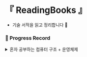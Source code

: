 # 『 ReadingBooks 』

- 기술 서적을 읽고 정리합니다 📖

### 📍 Progress Record

<details>
<summary> 혼자 공부하는 컴퓨터 구조 + 운영체제 </summary>

| 1️⃣ | 혼자 공부하는 컴퓨터 구조 + 운영체제                                                                                           |
|:---:|-----------------------------------------------------------------------------------------------------------------|
| 1강  | [컴퓨터 구조를 알아야 하는 이유](https://github.com/yunji1201/ReadingBooks/blob/main/computer/1_컴퓨터학습이유.md)                  |
| 2강  | [컴퓨터 구조의 큰 그림](https://github.com/yunji1201/ReadingBooks/blob/main/computer/2_컴퓨터구조.md)                         |
| 3강  | [컴퓨터의 핵심 부품](https://github.com/yunji1201/ReadingBooks/blob/main/computer/3_컴퓨터핵심부품.md)                         |
| 4강  | [0과 1로 숫자를 표현하는 방법](https://github.com/yunji1201/ReadingBooks/blob/main/computer/4_0과1로숫자표현.md)                 |
| 5강  | [0과 1로 문자를 표현하는 방법](https://github.com/yunji1201/ReadingBooks/blob/main/computer/5_0과1로문자표현.md)                 |
| 6강  | [소스코드와 명령어](https://github.com/yunji1201/ReadingBooks/blob/main/computer/6_소스코드와명령어.md)                         |
| 7강  | [명령어의 구조와 주소 지정 방식](https://github.com/yunji1201/ReadingBooks/blob/main/computer/7_명령어구조와주소지정방식.md)             |
| 8강  | [C언어의 컴파일 과정](https://github.com/yunji1201/ReadingBooks/blob/main/computer/8_C언어의컴파일과정.md)                      |
| 9강  | [CPU의 내부 구성 - ALU와 제어장치](https://github.com/yunji1201/ReadingBooks/blob/main/computer/9_ALU와제어장치.md)            |
| 10강 | [CPU의 내부 구성 - 레지스터](https://github.com/yunji1201/ReadingBooks/blob/main/computer/10_레지스터.md)                    |
| 11강 | [명령어 사이클과 인터럽트](https://github.com/yunji1201/ReadingBooks/blob/main/computer/11_명령어사이클과인터럽트.md)                 |
| 12강 | [빠른 CPU를 위한 설계 기법](https://github.com/yunji1201/ReadingBooks/blob/main/computer/12_빠른CPU설계기법.md)                |
| 13강 | [명령어 병렬 처리 기법](https://github.com/yunji1201/ReadingBooks/blob/main/computer/13_명령어병렬처리기법.md)                    |
| 14강 | [명령어 집합 구조, CISC와 RISC](https://github.com/yunji1201/ReadingBooks/blob/main/computer/14_명령어집합구조.md)             |
| 15강 | [RAM의 특성과 종류](https://github.com/yunji1201/ReadingBooks/blob/main/computer/15_RAM특성과종류.md)                      |
| 16강 | [메모리의 주소 공간-물리 주소와 논리 주소](https://github.com/yunji1201/ReadingBooks/blob/main/computer/16_메모리주소공간.md)           |
| 17강 | [캐시 메모리](https://github.com/yunji1201/ReadingBooks/blob/main/computer/17_캐시메모리.md)                              |
| 18강 | [다양한 보조기억장치 (하드 디스크와 플래시 메모리)](https://github.com/yunji1201/ReadingBooks/blob/main/computer/18_하드디스크와플래시메모리.md) |
| 19강 | [RAID의 정의와 종류](https://github.com/yunji1201/ReadingBooks/blob/main/computer/19_RAID정의와종류.md)                    |
| 20강 | [장치 컨트롤러와 장치 드라이버](https://github.com/yunji1201/ReadingBooks/blob/main/computer/20_장치컨트롤러와장치드라이버.md)            |
| 21강 | [다양한 입출력 방법](https://github.com/yunji1201/ReadingBooks/blob/main/computer/21_다양한입출력방법.md)                       |
| 22강 | [레지스터를 직접 조작하며 입출력 해보기](https://github.com/yunji1201/ReadingBooks/blob/main/computer/22_레지스터를조작해서입출력하기.md)      |
| 23강 | [운영체제를 알아야 하는 이유](https://github.com/yunji1201/ReadingBooks/blob/main/computer/23_운영체제알아야하는이유.md)               |
| 24강 | [운영체제의 큰 그림](https://github.com/yunji1201/ReadingBooks/blob/main/computer/24_운영체제큰그림.md)                        |
| 25강 | [시스템 호출(system call) 직접 관찰하기](https://github.com/yunji1201/ReadingBooks/blob/main/computer/25_시스템호출관찰.md)       |
| 26강 | [프로세스 개요](https://github.com/yunji1201/ReadingBooks/blob/main/computer/26_프로세스개요.md)                            |
| 27강 | [프로세스 상태와 계층 구조](https://github.com/yunji1201/ReadingBooks/blob/main/computer/27_프로세스상태와계층구조.md)                |
| 28강 | [스레드](https://github.com/yunji1201/ReadingBooks/blob/main/computer/28_스레드.md)                                   |
| 29강 | [파이썬 코드로 프로세스 확인](https://github.com/yunji1201/ReadingBooks/blob/main/computer/29_파이썬코드로프로세스확인.md)              |
| 30강 | [파이썬 코드로 스레드 확인](https://github.com/yunji1201/ReadingBooks/blob/main/computer/30_파이썬코드로스레드확인.md)                |
| 31강 | [CPU 스케줄링 개요](https://github.com/yunji1201/ReadingBooks/blob/main/computer/31_CPU스케줄링_개요.md)                    |
| 32강 | [CPU 스케줄링 알고리즘](https://github.com/yunji1201/ReadingBooks/blob/main/computer/32_CPU스케줄링_알고리즘.md)                |
| 33강 | [프로세스 동기화](https://github.com/yunji1201/ReadingBooks/blob/main/computer/33_프로세스_동기화.md)                         |
| 34강 | [프로세스 동기화 기법](https://github.com/yunji1201/ReadingBooks/blob/main/computer/34_프로세스_동기화기법.md)                    |
| 35강 | [교착상태](https://github.com/yunji1201/ReadingBooks/blob/main/computer/35_교착상태.md)                                 |
| 36강 | [교착상태 해결방법](https://github.com/yunji1201/ReadingBooks/blob/main/computer/36_교착상태_해결방법.md)                       |

</details>
